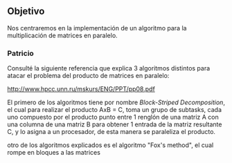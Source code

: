 
## Objetivo

Nos centraremos en la implementación de un algoritmo para la multiplicación de matrices en paralelo.

### Patricio

Consulté la siguiente referencia que explica 3 algoritmos distintos para atacar el problema del producto de matrices en paralelo:

http://www.hpcc.unn.ru/mskurs/ENG/PPT/pp08.pdf

El primero de los algoritmos tiene por nombre *Block-Striped Decomposition*, el cual para realizar el producto AxB = C, 
toma un grupo de subtasks, cada uno compuesto por el producto punto entre 1 renglón de una matriz A con una columna de una matriz B para obtener 1 entrada de 
la matriz resultante C, y lo asigna a un procesador, de esta manera se paraleliza el producto.

otro de los algoritmos explicados es el algoritmo "Fox's method", el cual rompe en bloques a las matrices 
